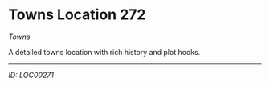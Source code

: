 # Towns Location 272

*Towns*

A detailed towns location with rich history and plot hooks.

---
*ID: LOC00271*